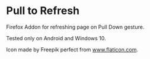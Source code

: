 # Pull to Refresh

Firefox Addon for refreshing page on Pull Down gesture.

Tested only on Android and Windows 10.

Icon made by Freepik perfect from www.flaticon.com.
